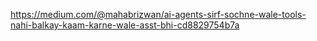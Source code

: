 https://medium.com/@mahabrizwan/ai-agents-sirf-sochne-wale-tools-nahi-balkay-kaam-karne-wale-asst-bhi-cd8829754b7a

